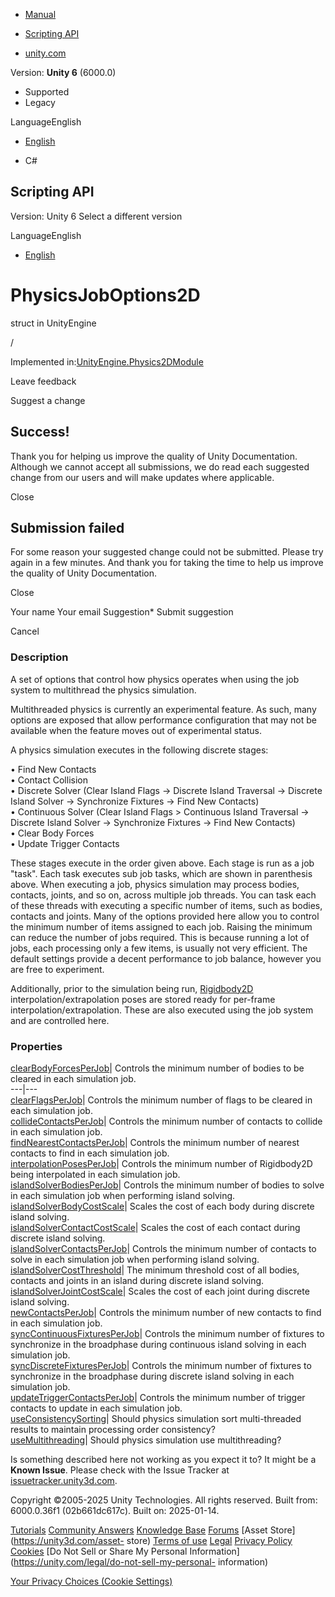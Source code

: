 [ ]()

  * [Manual](../Manual/index.html)
  * [Scripting API](../ScriptReference/index.html)

  * [unity.com](https://unity.com/)

Version: **Unity 6** (6000.0)

  * Supported
  * Legacy

LanguageEnglish

  * [English]()

  * C#

[ ](https://docs.unity3d.com)

## Scripting API

Version: Unity 6 Select a different version

LanguageEnglish

  * [English]()

# PhysicsJobOptions2D

struct in UnityEngine

/

Implemented in:[UnityEngine.Physics2DModule](UnityEngine.Physics2DModule.html)

Leave feedback

Suggest a change

## Success!

Thank you for helping us improve the quality of Unity Documentation. Although
we cannot accept all submissions, we do read each suggested change from our
users and will make updates where applicable.

Close

## Submission failed

For some reason your suggested change could not be submitted. Please <a>try
again</a> in a few minutes. And thank you for taking the time to help us
improve the quality of Unity Documentation.

Close

Your name Your email Suggestion* Submit suggestion

Cancel

[ ]()

### Description

A set of options that control how physics operates when using the job system
to multithread the physics simulation.

Multithreaded physics is currently an experimental feature. As such, many
options are exposed that allow performance configuration that may not be
available when the feature moves out of experimental status.  
  
A physics simulation executes in the following discrete stages:  
  
• Find New Contacts  
• Contact Collision  
• Discrete Solver (Clear Island Flags -> Discrete Island Traversal -> Discrete
Island Solver -> Synchronize Fixtures -> Find New Contacts)  
• Continuous Solver (Clear Island Flags > Continuous Island Traversal ->
Discrete Island Solver -> Synchronize Fixtures -> Find New Contacts)  
• Clear Body Forces  
• Update Trigger Contacts  
  
These stages execute in the order given above. Each stage is run as a job
"task". Each task executes sub job tasks, which are shown in parenthesis
above. When executing a job, physics simulation may process bodies, contacts,
joints, and so on, across multiple job threads. You can task each of these
threads with executing a specific number of items, such as bodies, contacts
and joints. Many of the options provided here allow you to control the minimum
number of items assigned to each job. Raising the minimum can reduce the
number of jobs required. This is because running a lot of jobs, each
processing only a few items, is usually not very efficient. The default
settings provide a decent performance to job balance, however you are free to
experiment.  
  
Additionally, prior to the simulation being run,
[Rigidbody2D](Rigidbody2D.html) interpolation/extrapolation poses are stored
ready for per-frame interpolation/extrapolation. These are also executed using
the job system and are controlled here.

### Properties

[clearBodyForcesPerJob](PhysicsJobOptions2D-clearBodyForcesPerJob.html)|
Controls the minimum number of bodies to be cleared in each simulation job.  
---|---  
[clearFlagsPerJob](PhysicsJobOptions2D-clearFlagsPerJob.html)| Controls the
minimum number of flags to be cleared in each simulation job.  
[collideContactsPerJob](PhysicsJobOptions2D-collideContactsPerJob.html)|
Controls the minimum number of contacts to collide in each simulation job.  
[findNearestContactsPerJob](PhysicsJobOptions2D-findNearestContactsPerJob.html)|
Controls the minimum number of nearest contacts to find in each simulation
job.  
[interpolationPosesPerJob](PhysicsJobOptions2D-interpolationPosesPerJob.html)|
Controls the minimum number of Rigidbody2D being interpolated in each
simulation job.  
[islandSolverBodiesPerJob](PhysicsJobOptions2D-islandSolverBodiesPerJob.html)|
Controls the minimum number of bodies to solve in each simulation job when
performing island solving.  
[islandSolverBodyCostScale](PhysicsJobOptions2D-islandSolverBodyCostScale.html)|
Scales the cost of each body during discrete island solving.  
[islandSolverContactCostScale](PhysicsJobOptions2D-islandSolverContactCostScale.html)|
Scales the cost of each contact during discrete island solving.  
[islandSolverContactsPerJob](PhysicsJobOptions2D-islandSolverContactsPerJob.html)|
Controls the minimum number of contacts to solve in each simulation job when
performing island solving.  
[islandSolverCostThreshold](PhysicsJobOptions2D-islandSolverCostThreshold.html)|
The minimum threshold cost of all bodies, contacts and joints in an island
during discrete island solving.  
[islandSolverJointCostScale](PhysicsJobOptions2D-islandSolverJointCostScale.html)|
Scales the cost of each joint during discrete island solving.  
[newContactsPerJob](PhysicsJobOptions2D-newContactsPerJob.html)| Controls the
minimum number of new contacts to find in each simulation job.  
[syncContinuousFixturesPerJob](PhysicsJobOptions2D-syncContinuousFixturesPerJob.html)|
Controls the minimum number of fixtures to synchronize in the broadphase
during continuous island solving in each simulation job.  
[syncDiscreteFixturesPerJob](PhysicsJobOptions2D-syncDiscreteFixturesPerJob.html)|
Controls the minimum number of fixtures to synchronize in the broadphase
during discrete island solving in each simulation job.  
[updateTriggerContactsPerJob](PhysicsJobOptions2D-updateTriggerContactsPerJob.html)|
Controls the minimum number of trigger contacts to update in each simulation
job.  
[useConsistencySorting](PhysicsJobOptions2D-useConsistencySorting.html)|
Should physics simulation sort multi-threaded results to maintain processing
order consistency?  
[useMultithreading](PhysicsJobOptions2D-useMultithreading.html)| Should
physics simulation use multithreading?  
  
Is something described here not working as you expect it to? It might be a
**Known Issue**. Please check with the Issue Tracker at
[issuetracker.unity3d.com](https://issuetracker.unity3d.com).

Copyright ©2005-2025 Unity Technologies. All rights reserved. Built from:
6000.0.36f1 (02b661dc617c). Built on: 2025-01-14.

[Tutorials](https://unity3d.com/learn) [Community
Answers](https://answers.unity3d.com) [Knowledge
Base](https://support.unity3d.com/hc/en-us)
[Forums](https://forum.unity3d.com) [Asset Store](https://unity3d.com/asset-
store) [Terms of use](https://docs.unity3d.com/Manual/TermsOfUse.html)
[Legal](https://unity.com/legal) [Privacy
Policy](https://unity.com/legal/privacy-policy)
[Cookies](https://unity.com/legal/cookie-policy) [Do Not Sell or Share My
Personal Information](https://unity.com/legal/do-not-sell-my-personal-
information)

[Your Privacy Choices (Cookie Settings)](javascript:void\(0\);)

